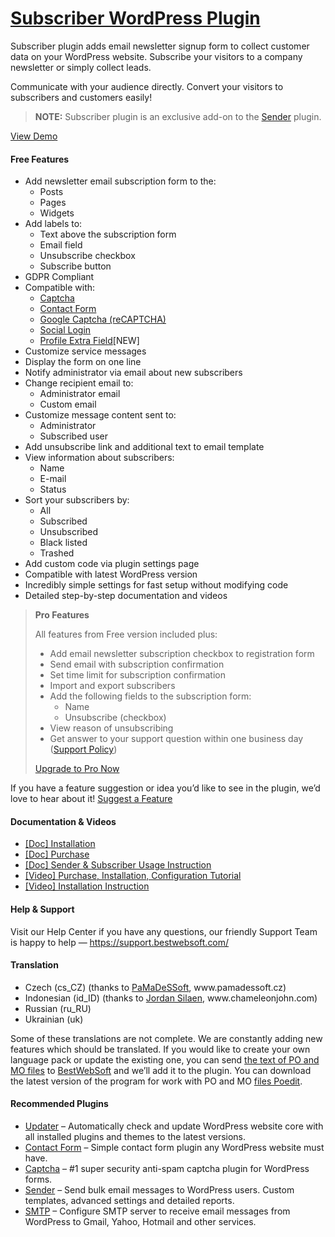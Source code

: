 <a href="https://bestwebsoft.com/products/wordpress/plugins/subscriber/" target=_blank>Subscriber WordPress Plugin</a>
========================

<p>Subscriber plugin adds email newsletter signup form to collect customer data on your WordPress website. Subscribe your visitors to a company newsletter or simply collect leads.</p>
<p>Communicate with your audience directly. Convert your visitors to subscribers and customers easily!</p>
<blockquote>
<p><strong>NOTE:</strong> Subscriber plugin is an exclusive add-on to the <a href="https://bestwebsoft.com/products/wordpress/plugins/sender/?k=87e536ef51413f30ebada1bb46dcdf39" rel="nofollow ugc">Sender</a> plugin.</p>
</blockquote>
<p><a href="https://bestwebsoft.com/demo-for-subscriber/?ref=readme" rel="nofollow ugc">View Demo</a></p>
<p><span class="embed-youtube" style="text-align:center; display: block;"></span></p>
<h4>Free Features</h4>
<ul>
<li>Add newsletter email subscription form to the:
<ul>
<li>Posts</li>
<li>Pages</li>
<li>Widgets</li>
</ul>
</li>
<li>Add labels to:
<ul>
<li>Text above the subscription form</li>
<li>Email field</li>
<li>Unsubscribe checkbox</li>
<li>Subscribe button</li>
</ul>
</li>
<li>GDPR Compliant</li>
<li>Compatible with:
<ul>
<li><a href="https://bestwebsoft.com/products/wordpress/plugins/captcha/?k=087fd14aa72b0c2680b4ec1ad896e63a" rel="nofollow ugc">Captcha</a></li>
<li><a href="https://bestwebsoft.com/products/wordpress/plugins/contact-form/?k=8414f4d5854c6ad26575b04a62d6672e" rel="nofollow ugc">Contact Form</a></li>
<li><a href="https://bestwebsoft.com/products/wordpress/plugins/google-captcha/?k=251a19a5d45d3f788250f7d67e821688" rel="nofollow ugc">Google Captcha (reCAPTCHA)</a></li>
<li><a href="https://bestwebsoft.com/products/wordpress/plugins/social-login/?k=c9c2236abca4a41f96331f4880027dfc" rel="nofollow ugc">Social Login</a></li>
<li><a href="https://bestwebsoft.com/products/wordpress/plugins/profile-extra-fields/" rel="nofollow ugc">Profile Extra Field</a>[NEW]</li>  
</ul>
</li>
<li>Customize service messages</li>
<li>Display the form on one line</li>
<li>Notify administrator via email about new subscribers</li>
<li>Change recipient email to:
<ul>
<li>Administrator email</li>
<li>Custom email</li>
</ul>
</li>
<li>Customize message content sent to:
<ul>
<li>Administrator</li>
<li>Subscribed user</li>
</ul>
</li>
<li>Add unsubscribe link and additional text to email template</li>
<li>View information about subscribers:
<ul>
<li>Name</li>
<li>E-mail</li>
<li>Status</li>
</ul>
</li>
<li>Sort your subscribers by:
<ul>
<li>All</li>
<li>Subscribed</li>
<li>Unsubscribed</li>
<li>Black listed</li>
<li>Trashed</li>
</ul>
</li>
<li>Add custom code via plugin settings page</li>
<li>Compatible with latest WordPress version</li>
<li>Incredibly simple settings for fast setup without modifying code</li>
<li>Detailed step-by-step documentation and videos</li>
</ul>
<blockquote>
<p><strong>Pro Features</strong></p>
<p>All features from Free version included plus:</p>
<ul>
<li>Add email newsletter subscription checkbox to registration form</li>
<li>Send email with subscription confirmation</li>
<li>Set time limit for subscription confirmation</li>
<li>Import and export subscribers</li>
<li>Add the following fields to the subscription form:
<ul>
<li>Name</li>
<li>Unsubscribe (checkbox)</li>
</ul>
</li>
<li>View reason of unsubscribing</li>
<li>Get answer to your support question within one business day (<a href="https://bestwebsoft.com/support-policy/" rel="nofollow ugc">Support Policy</a>)</li>
</ul>
<p><a href="https://bestwebsoft.com/products/wordpress/plugins/subscriber/?k=ec88b21e8b31454de5a80a997b2f6450" rel="nofollow ugc">Upgrade to Pro Now</a></p>
</blockquote>
<p>If you have a feature suggestion or idea you&#8217;d like to see in the plugin, we&#8217;d love to hear about it! <a href="https://support.bestwebsoft.com/hc/en-us/requests/new" rel="nofollow ugc">Suggest a Feature</a></p>
<h4>Documentation &amp; Videos</h4>
<ul>
<li><a href="https://bestwebsoft.com/documentation/how-to-install-a-wordpress-product/how-to-install-a-wordpress-plugin/" rel="nofollow ugc">[Doc] Installation</a></li>
<li><a href="https://bestwebsoft.com/documentation/how-to-purchase-a-wordpress-plugin/how-to-purchase-wordpress-plugin-from-bestwebsoft/" rel="nofollow ugc">[Doc] Purchase</a></li>
<li><a href="https://bestwebsoft.com/documentation/subscriber/subscriber-user-guide//" rel="nofollow ugc">[Doc] Sender &amp; Subscriber Usage Instruction</a></li>
<li><a href="https://www.youtube.com/watch?v=kQQ0ZqmpR6Y" rel="nofollow ugc">[Video] Purchase, Installation, Configuration Tutorial</a></li>
<li><a href="https://www.youtube.com/watch?v=YJOQSGXPjRY" rel="nofollow ugc">[Video] Installation Instruction</a></li>
</ul>
<h4>Help &amp; Support</h4>
<p>Visit our Help Center if you have any questions, our friendly Support Team is happy to help — <a href="https://support.bestwebsoft.com/" rel="nofollow ugc">https://support.bestwebsoft.com/</a></p>
<h4>Translation</h4>
<ul>
<li>Czech (cs_CZ) (thanks to <a href="mailto:&#105;&#110;&#102;&#111;&#064;&#x70;&#x61;&#x6d;&#x61;&#x64;&#x65;&#115;&#115;&#111;&#102;&#116;.&#x63;&#x7a;" rel="nofollow ugc">PaMaDeSSoft</a>, www.pamadessoft.cz)</li>
<li>Indonesian (id_ID) (thanks to <a href="mailto:j&#x6f;&#114;&#x64;&#x61;&#110;&#x2e;&#115;i&#x6c;&#097;&#x65;&#x6e;&#064;&#x63;&#104;&#097;&#x6d;&#101;l&#x65;&#111;&#x6e;&#106;&#111;&#x68;&#110;.&#x63;&#111;&#x6d;" rel="nofollow ugc">Jordan Silaen</a>, www.chameleonjohn.com)</li>
<li>Russian (ru_RU)</li>
<li>Ukrainian (uk)</li>
</ul>
<p>Some of these translations are not complete. We are constantly adding new features which should be translated. If you would like to create your own language pack or update the existing one, you can send <a href="https://codex.wordpress.org/Translating_WordPress" rel="nofollow ugc">the text of PO and MO files</a> to <a href="https://support.bestwebsoft.com/hc/en-us/requests/new" rel="nofollow ugc">BestWebSoft</a> and we&#8217;ll add it to the plugin. You can download the latest version of the program for work with PO and MO <a href="https://www.poedit.net/download.php" rel="nofollow ugc">files Poedit</a>.</p>
<h4>Recommended Plugins</h4>
<ul>
<li><a href="https://bestwebsoft.com/products/wordpress/plugins/updater/?k=eae2aa18f1ba0036cc937a130f05f001" rel="nofollow ugc">Updater</a> &#8211; Automatically check and update WordPress website core with all installed plugins and themes to the latest versions.</li>
<li><a href="https://bestwebsoft.com/products/wordpress/plugins/contact-form/?k=8414f4d5854c6ad26575b04a62d6672e" rel="nofollow ugc">Contact Form</a> &#8211; Simple contact form plugin any WordPress website must have.</li>
<li><a href="https://bestwebsoft.com/products/wordpress/plugins/captcha/?k=087fd14aa72b0c2680b4ec1ad896e63a" rel="nofollow ugc">Captcha</a> &#8211; #1 super security anti-spam captcha plugin for WordPress forms.</li>
<li><a href="https://bestwebsoft.com/products/wordpress/plugins/sender/?k=87e536ef51413f30ebada1bb46dcdf39" rel="nofollow ugc">Sender</a> &#8211; Send bulk email messages to WordPress users. Custom templates, advanced settings and detailed reports.</li>
<li><a href="https://bestwebsoft.com/products/wordpress/plugins/smtp/" rel="nofollow ugc">SMTP</a> &#8211; Configure SMTP server to receive email messages from WordPress to Gmail, Yahoo, Hotmail and other services.</li>
</ul>
